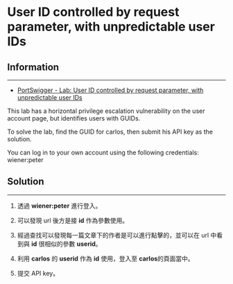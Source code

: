 # User ID controlled by request parameter, with unpredictable user IDs

## Information
---

- [PortSwigger - Lab: User ID controlled by request parameter, with unpredictable user IDs ](https://portswigger.net/web-security/access-control/lab-user-id-controlled-by-request-parameter-with-unpredictable-user-ids)

This lab has a horizontal privilege escalation vulnerability on the user account page, but identifies users with GUIDs.

To solve the lab, find the GUID for carlos, then submit his API key as the solution.

You can log in to your own account using the following credentials: wiener:peter

## Solution
---

1. 透過 **wiener:peter** 進行登入。

2. 可以發現 url 後方是接 **id** 作為參數使用。

3. 經過查找可以發現每一篇文章下的作者是可以進行點擊的，並可以在 url 中看到與 **id** 很相似的參數 **userid**。

4. 利用 **carlos** 的 **userid** 作為 **id** 使用，登入至 **carlos**的頁面當中。

5. 提交 API key。 
